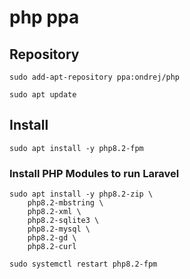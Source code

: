 # php ppa

## Repository

```
sudo add-apt-repository ppa:ondrej/php

sudo apt update
```

## Install

```
sudo apt install -y php8.2-fpm
```

### Install PHP Modules to run Laravel

```
sudo apt install -y php8.2-zip \
    php8.2-mbstring \
    php8.2-xml \
    php8.2-sqlite3 \
    php8.2-mysql \
    php8.2-gd \
    php8.2-curl
```

```
sudo systemctl restart php8.2-fpm
```
